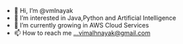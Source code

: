 - 👋 Hi, I’m @vmlnayak
- 👀 I’m interested in Java,Python and Artificial Intelligence
- 🌱 I’m currently growing in AWS Cloud Services
- 📫 How to reach me ...vimalhnayak@gmail.com

<!---
vmlnayak/vmlnayak is a ✨ special ✨ repository because its `README.md` (this file) appears on your GitHub profile.
You can click the Preview link to take a look at your changes.
--->
